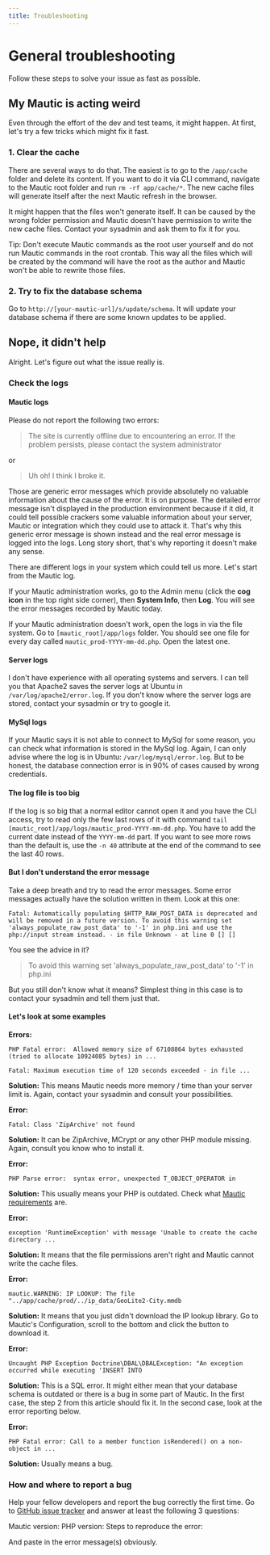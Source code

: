 ```yaml
---
title: Troubleshooting
---
```


# General troubleshooting

Follow these steps to solve your issue as fast as possible.

## My Mautic is acting weird

Even through the effort of the dev and test teams, it might happen. At first, let's try a few tricks which might fix it fast.

### 1. Clear the cache

There are several ways to do that. The easiest is to go to the `/app/cache` folder and delete its content. If you want to do it via CLI command, navigate to the Mautic root folder and run `rm -rf app/cache/*`. The new cache files will generate itself after the next Mautic refresh in the browser.

It might happen that the files won't generate itself. It can be caused by the wrong folder permission and Mautic doesn't have permission to write the new cache files. Contact your sysadmin and ask them to fix it for you.

Tip: Don't execute Mautic commands as the root user yourself and do not run Mautic commands in the root crontab. This way all the files which will be created by the command will have the root as the author and Mautic won't be able to rewrite those files.

### 2. Try to fix the database schema

Go to `http://[your-mautic-url]/s/update/schema`. It will update your database schema if there are some known updates to be applied.

## Nope, it didn't help

Alright. Let's figure out what the issue really is.

### Check the logs

#### Mautic logs

Please do not report the following two errors:

> The site is currently offline due to encountering an error. If the problem persists, please contact the system administrator

or

> Uh oh! I think I broke it.

Those are generic error messages which provide absolutely no valuable information about the cause of the error. It is on purpose. The detailed error message isn't displayed in the production environment because if it did, it could tell possible crackers some valuable information about your server, Mautic or integration which they could use to attack it. That's why this generic error message is shown instead and the real error message is logged into the logs. Long story short, that's why reporting it doesn't make any sense.

There are different logs in your system which could tell us more. Let's start from the Mautic log.

If your Mautic administration works, go to the Admin menu (click the __cog icon__ in the top right side corner), then __System Info__, then __Log__. You will see the error messages recorded by Mautic today.

If your Mautic administration doesn't work, open the logs in via the file system. Go to `[mautic_root]/app/logs` folder. You should see one file for every day called `mautic_prod-YYYY-mm-dd.php`. Open the latest one.

#### Server logs

I don't have experience with all operating systems and servers. I can tell you that Apache2 saves the server logs at Ubuntu in `/var/log/apache2/error.log`. If you don't know where the server logs are stored, contact your sysadmin or try to google it.

#### MySql logs

If your Mautic says it is not able to connect to MySql for some reason, you can check what information is stored in the MySql log. Again, I can only advise where the log is in Ubuntu: `/var/log/mysql/error.log`. But to be honest, the database connection error is in 90% of cases caused by wrong credentials.

#### The log file is too big

If the log is so big that a normal editor cannot open it and you have the CLI access, try to read only the few last rows of it with command `tail [mautic_root]/app/logs/mautic_prod-YYYY-mm-dd.php`. You have to add the current date instead of the `YYYY-mm-dd` part. If you want to see more rows than the default is, use the `-n 40` attribute at the end of the command to see the last 40 rows.

#### But I don't understand the error message

Take a deep breath and try to read the error messages. Some error messages actually have the solution written in them. Look at this one:

```
Fatal: Automatically populating $HTTP_RAW_POST_DATA is deprecated and will be removed in a future version. To avoid this warning set 'always_populate_raw_post_data' to '-1' in php.ini and use the php://input stream instead. - in file Unknown - at line 0 [] []
```

You see the advice in it?

> To avoid this warning set 'always_populate_raw_post_data' to '-1' in php.ini

But you still don't know what it means? Simplest thing in this case is to contact your sysadmin and tell them just that.

#### Let's look at some examples

__Errors:__
```
PHP Fatal error:  Allowed memory size of 67108864 bytes exhausted (tried to allocate 10924085 bytes) in ...
```
```
Fatal: Maximum execution time of 120 seconds exceeded - in file ...
```
__Solution:__
This means Mautic needs more memory / time than your server limit is. Again, contact your sysadmin and consult your possibilities.

__Error:__
```
Fatal: Class 'ZipArchive' not found
```
__Solution:__
It can be ZipArchive, MCrypt or any other PHP module missing. Again, consult you know who to install it.

__Error:__
```
PHP Parse error:  syntax error, unexpected T_OBJECT_OPERATOR in
```
__Solution:__
This usually means your PHP is outdated. Check what [Mautic requirements](../../../../index.phputic.org/download/requirements/) are.

__Error:__
```
exception 'RuntimeException' with message 'Unable to create the cache directory ...
```
__Solution:__
It means that the file permissions aren't right and Mautic cannot write the cache files.

__Error:__
```
mautic.WARNING: IP LOOKUP: The file "../app/cache/prod/../ip_data/GeoLite2-City.mmdb
```
__Solution:__
It means that you just didn't download the IP lookup library. Go to Mautic's Configuration, scroll to the bottom and click the button to download it.

__Error:__
```
Uncaught PHP Exception Doctrine\DBAL\DBALException: "An exception occurred while executing 'INSERT INTO
```
__Solution:__
This is a SQL error. It might either mean that your database schema is outdated or there is a bug in some part of Mautic. In the first case, the step 2 from this article should fix it. In the second case, look at the error reporting below.

__Error:__
```
PHP Fatal error: Call to a member function isRendered() on a non-object in ...
```
__Solution:__
Usually means a bug.

### How and where to report a bug

Help your fellow developers and report the bug correctly the first time. Go to [GitHub issue tracker](../../../../index.php.com/mautic/mautic/issues) and answer at least the following 3 questions:

Mautic version:
PHP version:
Steps to reproduce the error:

And paste in the error message(s) obviously.
